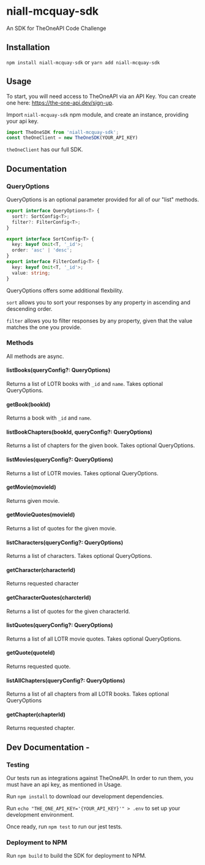 # niall-mcquay-sdk
An SDK for TheOneAPI Code Challenge

## Installation
```npm install niall-mcquay-sdk```
or 
```yarn add niall-mcquay-sdk```


## Usage
To start, you will need access to TheOneAPI via an API Key. You can create one here: https://the-one-api.dev/sign-up.

Import `niall-mcquay-sdk` npm module, and create an instance, providing your api key. 

```ts 
import TheOneSDK from 'niall-mcquay-sdk';
const theOneClient = new TheOneSDK(YOUR_API_KEY)
```

`theOneClient` has our full SDK.

## Documentation

### QueryOptions

QueryOptions is an optional parameter provided for all of our "list" methods.

```ts
export interface QueryOptions<T> {
  sort?: SortConfig<T>;
  filter?: FilterConfig<T>;
}

export interface SortConfig<T> {
  key: keyof Omit<T, '_id'>;
  order: 'asc' | 'desc';
}
export interface FilterConfig<T> {
  key: keyof Omit<T, '_id'>;
  value: string;
}
```

QueryOptions offers some additional flexbility.

`sort` allows you to sort your responses by any property in ascending and descending order.

`filter` allows you to filter responses by any property, given that the value matches the one you provide.
### Methods
All methods are async.
#### listBooks(queryConfig?: QueryOptions)
Returns a list of LOTR books with `_id` and `name`. Takes optional QueryOptions.

#### getBook(bookId)
Returns a book with `_id` and `name`.

#### listBookChapters(bookId, queryConfig?: QueryOptions)
Returns a list of chapters for the given book. Takes optional QueryOptions.

#### listMovies(queryConfig?: QueryOptions)
Returns a list of LOTR movies. Takes optional QueryOptions.

#### getMovie(movieId)
Returns given movie.

#### getMovieQuotes(movieId)
Returns a list of quotes for the given movie.

#### listCharacters(queryConfig?: QueryOptions)
Returns a list of characters. Takes optional QueryOptions.

#### getCharacter(characterId)
Returns requested character

#### getCharacterQuotes(charcterId)
Returns a list of quotes for the given characterId.

#### listQuotes(queryConfig?: QueryOptions)
Returns a list of all LOTR movie quotes. Takes optional QueryOptions.

#### getQuote(quoteId)
Returns requested quote.

#### listAllChapters(queryConfig?: QueryOptions)
Returns a list of all chapters from all LOTR books. Takes optional QueryOptions

#### getChapter(chapterId)
Returns requested chapter.



## Dev Documentation -
### Testing

Our tests run as integrations against TheOneAPI. In order to run them, you must have an api key, as mentioned in Usage.

Run `npm install` to download our development dependencies.

Run `echo "THE_ONE_API_KEY='{YOUR_API_KEY}'" > .env` to set up your development environment.

Once ready, run `npm test` to run our jest tests.

### Deployment to NPM

Run `npm build` to build the SDK for deployment to NPM.